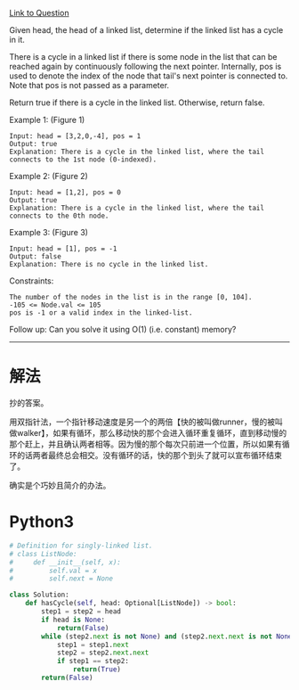 [Link to Question](https://leetcode.com/explore/interview/card/top-interview-questions-easy/93/linked-list/773/)




Given head, the head of a linked list, determine if the linked list has a cycle in it.

There is a cycle in a linked list if there is some node in the list that can be reached again by continuously following the next pointer. Internally, pos is used to denote the index of the node that tail's next pointer is connected to. Note that pos is not passed as a parameter.

Return true if there is a cycle in the linked list. Otherwise, return false.

 

Example 1:
(Figure 1)
```
Input: head = [3,2,0,-4], pos = 1
Output: true
Explanation: There is a cycle in the linked list, where the tail connects to the 1st node (0-indexed).
```
Example 2:
(Figure 2)
```
Input: head = [1,2], pos = 0
Output: true
Explanation: There is a cycle in the linked list, where the tail connects to the 0th node.
```
Example 3:
(Figure 3)
```
Input: head = [1], pos = -1
Output: false
Explanation: There is no cycle in the linked list.
 ```

Constraints:
```
The number of the nodes in the list is in the range [0, 104].
-105 <= Node.val <= 105
pos is -1 or a valid index in the linked-list.
 ```

Follow up: Can you solve it using O(1) (i.e. constant) memory?

-----
# 解法
抄的答案。

用双指针法，一个指针移动速度是另一个的两倍【快的被叫做runner，慢的被叫做walker】，如果有循环，那么移动快的那个会进入循环重复循环，直到移动慢的那个赶上，并且确认两者相等。因为慢的那个每次只前进一个位置，所以如果有循环的话两者最终总会相交。没有循环的话，快的那个到头了就可以宣布循环结束了。

确实是个巧妙且简介的办法。

# Python3
```python
# Definition for singly-linked list.
# class ListNode:
#     def __init__(self, x):
#         self.val = x
#         self.next = None

class Solution:
    def hasCycle(self, head: Optional[ListNode]) -> bool:
        step1 = step2 = head
        if head is None:
            return(False)
        while (step2.next is not None) and (step2.next.next is not None):
            step1 = step1.next
            step2 = step2.next.next
            if step1 == step2:
                return(True)
        return(False)
```